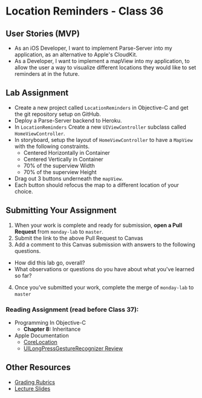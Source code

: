 # Location Reminders - Class 36  

## User Stories (MVP)  
- As an iOS Developer, I want to implement Parse-Server into my application, as an alternative to Apple's CloudKit.  
- As a Developer, I want to implement a mapView into my application, to allow the user a way to visualize different locations they would like to set reminders at in the future.  

## Lab Assignment  
* Create a new project called `LocationReminders` in Objective-C and get the git repository setup on GitHub.  
* Deploy a Parse-Server backend to Heroku.  
* In `LocationReminders` Create a new `UIViewController` subclass called `HomeViewController`.  
* In storyboard, setup the layout of `HomeViewController` to have a `MapView` with the following constraints.  
  * Centered Horizontally in Container
  * Centered Vertically in Container
  * 70% of the superview Width
  * 70% of the superview Height
* Drag out 3 buttons underneath the `mapView`.  
* Each button should refocus the map to a different location of your choice.  

## Submitting Your Assignment  
1. When your work is complete and ready for submission, **open a Pull Request** from `monday-lab` to `master`.  
2. Submit the link to the above Pull Request to Canvas  
3. Add a comment to this Canvas submission with answers to the following questions.  
  - How did this lab go, overall?  
  - What observations or questions do you have about what you've learned so far?  
4. Once you've submitted your work, complete the merge of `monday-lab` to `master`  

### Reading Assignment (read **before** Class 37):
* Programming In Objective-C
  * **Chapter 8:** Inheritance
* Apple Documentation
  * [CoreLocation](https://developer.apple.com/reference/corelocation?language=objc)    
  * [UILongPressGestureRecognizer Review](https://developer.apple.com/reference/uikit/uilongpressgesturerecognizer?changes=latest_minor)  

## Other Resources
* [Grading Rubrics](../../resources/)
* [Lecture Slides](https://www.icloud.com/keynote/000e-ROI5X3oeYQ3f_MUzdzgA#Week7_Day1)
